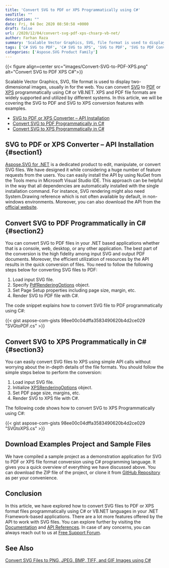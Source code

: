 ```yaml
---
title: 'Convert SVG to PDF or XPS Programmatically using C#'
seoTitle: ""
description: ""
date: Fri, 04 Dec 2020 08:50:58 +0000
draft: false
url: /2020/12/04/convert-svg-pdf-xps-chsarp-vb-net/
author: Farhan Raza
summary: 'Scalable Vector Graphics, SVG, file format is used to display two-dimensional images, usually in for the web. You can convert [**SVG**][1] to [**PDF**][2] or [**XPS**][3] programmatically using C# or VB.NET. XPS and PDF file formats are widely supported and utilized by different systems. In this article, we will be covering the SVG to PDF and SVG to XPS conversion features with examples.'
tags: ['C# SVG to PDF', 'C# SVG to XPS', 'SVG to PDF', 'SVG to PDF Converter in C#', 'SVG to PDF Converter in VB.NET', 'SVG to XPS', 'SVG to XPS Converter in C#']
categories: ['Aspose.SVG Product Family']
---
```




{{< figure align=center src="images/Convert-SVG-to-PDF-XPS.png" alt="Convert SVG to PDF XPS C#">}}


Scalable Vector Graphics, SVG, file format is used to display two-dimensional images, usually in for the web. You can convert [SVG][4] to [PDF][5] or [XPS][6] programmatically using C# or VB.NET. XPS and PDF file formats are widely supported and utilized by different systems. In this article, we will be covering the SVG to PDF and SVG to XPS conversion features with examples.

*   [SVG to PDF or XPS Converter – API Installation][7]
*   [Convert SVG to PDF Programmatically in C#][8]
*   [Convert SVG to XPS Programmatically in C#][9]

## SVG to PDF or XPS Converter – API Installation {#section1}

[Aspose.SVG for .NET][10] is a dedicated product to edit, manipulate, or convert SVG files. We have designed it while considering a huge number of feature requests from the users. You can easily install the API by using NuGet from the Tools menu in Microsoft Visual Studio IDE. This approach can be helpful in the way that all dependencies are automatically installed with the single installation command. For instance, SVG rendering might also need System.Drawing reference which is not often available by default, in non-windows environments. Moreover, you can also download the API from the [official website][11].

## Convert SVG to PDF Programmatically in C# {#section2}

You can convert SVG to PDF files in your .NET based applications whether that is a console, web, desktop, or any other application. The best part of the conversion is the high fidelity among input SVG and output PDF documents. Moreover, the efficient utilization of resources by the API results in the quick conversion of files. You need to follow the following steps below for converting SVG files to PDF:

1.  Load input SVG file.
2.  Specify [PdfRenderingOptions][12] object.
3.  Set Page Setup properties including page size, margin, etc.
4.  Render SVG to PDF file with C#.

The code snippet explains how to convert SVG file to PDF programmatically using C#:

{{< gist aspose-com-gists 98ee00c04dffa3583490620b4d2ce029 "SVGtoPDF.cs" >}}

## Convert SVG to XPS Programmatically in C# {#section3}

You can easily convert SVG files to XPS using simple API calls without worrying about the in-depth details of the file formats. You should follow the simple steps below to perform the conversion:

1.  Load input SVG file.
2.  Initialize [XPSRenderingOptions][13] object.
3.  Set PDF page size, margins, etc.
4.  Render SVG to XPS file with C#.

The following code shows how to convert SVG to XPS Programmatically using C#:

{{< gist aspose-com-gists 98ee00c04dffa3583490620b4d2ce029 "SVGtoXPS.cs" >}}

## Download Examples Project and Sample Files

We have compiled a sample project as a demonstration application for SVG to PDF or XPS file format conversion using C# programming language. It gives you a quick overview of everything we have discussed above. You can download the ZIP file of the project, or clone it from [GitHub Repository][14] as per your convenience.

## Conclusion

In this article, we have explored how to convert SVG files to PDF or XPS format files programmatically using C# or VB.NET languages in your .NET Framework-based applications. There are a lot more features offered by the API to work with SVG files. You can explore further by visiting the [Documentation][15] and [API References][16]. In case of any concerns, you can always reach out to us at [Free Support Forum][17].

## See Also

[Convert SVG Files to PNG, JPEG, BMP, TIFF, and GIF Images using C#][18]




[1]: https://docs.fileformat.com/page-description-language/svg/
[2]: https://docs.fileformat.com/pdf/
[3]: https://docs.fileformat.com/page-description-language/xps/
[4]: https://docs.fileformat.com/page-description-language/svg/
[5]: https://docs.fileformat.com/pdf/
[6]: https://docs.fileformat.com/page-description-language/xps/
[7]: #section1
[8]: #section2
[9]: #section3
[10]: https://products.aspose.com/svg/net
[11]: https://releases.aspose.com/
[12]: https://apireference.aspose.com/svg/net/aspose.svg.rendering.pdf/pdfrenderingoptions
[13]: https://apireference.aspose.com/svg/net/aspose.svg.rendering.xps/xpsrenderingoptions
[14]: https://github.com/farhan-raza/SVGtoPDForXPS
[15]: https://docs.aspose.com/svg/net/
[16]: https://apireference.aspose.com/net/svg
[17]: https://forum.aspose.com/c/svg
[18]: https://blog.aspose.com/2020/05/18/convert-svg-file-to-png-jpeg-bmp-tiff-and-gif-images-using-csharp-vb.net/





